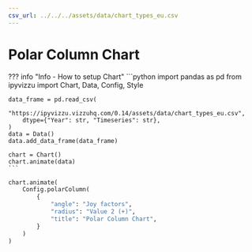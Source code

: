 ```yaml
---
csv_url: ../../../assets/data/chart_types_eu.csv
---
```


# Polar Column Chart

<div id="example_01"></div>

??? info "Info - How to setup Chart"
    ```python
    import pandas as pd
    from ipyvizzu import Chart, Data, Config, Style

    data_frame = pd.read_csv(
        "https://ipyvizzu.vizzuhq.com/0.14/assets/data/chart_types_eu.csv",
        dtype={"Year": str, "Timeseries": str},
    )
    data = Data()
    data.add_data_frame(data_frame)

    chart = Chart()
    chart.animate(data)
    ```

```python
chart.animate(
    Config.polarColumn(
        {
            "angle": "Joy factors",
            "radius": "Value 2 (+)",
            "title": "Polar Column Chart",
        }
    )
)
```

<script src="./42_P_R_polar_column.js"></script>
